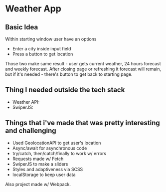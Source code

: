 # Weather App

## Basic Idea

Within starting window user have an options

- Enter a city inside input field
- Press a button to get location 

Those two make same result - user gets current weather, 24 hours forecast and weekly forecast. After closing page or refreshing it forecast will remain, but if it's needed - there's button to get back to starting page. 

## Thing I needed outside the tech stack

- Weather API: 
- SwiperJS: 

## Things that i've made that was pretty interesting and challenging

- Used GeolocationAPI to get user's location
- Async/await for asynchronous code
- try/catch, then/catch/finally to work w/ errors
- Requests made w/ Fetch
- SwiperJS to make a sliders
- Styles and adaptiveness via SCSS
- localStorage to keep user data

Also project made w/ Webpack.
